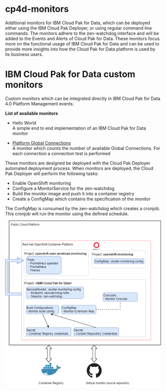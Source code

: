 # cp4d-monitors
Additional monitors for IBM Cloud Pak for Data, which can be deployed either using the IBM Cloud Pak Deployer, or using regular command line commands. The monitors adhere to the zen-watchdog interface and will be added to the Events and Alerts of Cloud Pak for Data. These monitors focus more on the functional usage of IBM Cloud Pak for Data and can be used to provide more insights into how the Cloud Pak for Data platform is used by its business users.

# IBM Cloud Pak for Data custom monitors

Custom monitors which can be integrated directly in IBM Cloud Pak for Data 4.0 Platform Management events. 

**List of available monitors**
- Hello World<br>
  A simple end to end implementation of an IBM Cloud Pak for Data monitor

- [Platform Global Connections](documentation/cp4d-platform-global-connections/cp4d-platform-global-connections.md)<br>
  A monitor which counts the number of available Global Connections. For each connection a connection test is performed

These monitors are designed be deployed with the Cloud Pak Deployer automated deployment process. When monitors are deployed, the Cloud Pak Deployer will perform the following tasks:
- Enable OpenShift monitoring
- Configure a MonitorService for the zen-watchdog
- Build the monitor image and push it into a container registry
- Create a ConfigMap which contains the specification of the monitor

The ConfigMap is consumed by the zen-watchdog which creates a cronjob. This cronjob will run the monitor using the defined schedule. 

![Overview Monitors](dapper_monitor_content.drawio.png?raw=true "Overview Monitors")





